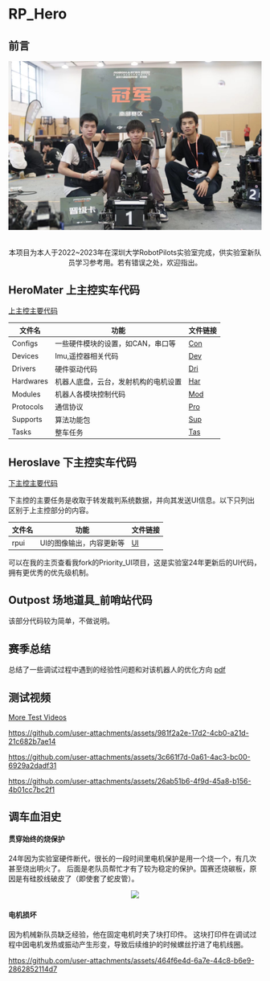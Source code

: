 # RP_Hero

## 前言
<div align=center>
<img src="https://github.com/WilliamGwok/RP_HERO/blob/main/Figure_and_Video/Figure/Fig_1.jpg" width="710px">
</div>
<br>
<p align="center">本项目为本人于2022~2023年在深圳大学RobotPilots实验室完成，供实验室新队员学习参考用。若有错误之处，欢迎指出。</p>

## HeroMater 上主控实车代码

[上主控主要代码](https://github.com/WilliamGwok/RP_HERO/tree/main/HeroMaster/Application)

| 文件名 | 功能 | 文件链接 |
|---|---|---|
| Configs | 一些硬件模块的设置，如CAN，串口等 | [Con](https://github.com/WilliamGwok/RP_HERO/tree/main/HeroMaster/Application/Configs) |
| Devices | Imu,遥控器相关代码 | [Dev](https://github.com/WilliamGwok/RP_HERO/tree/main/HeroMaster/Application/Devices) |
| Drivers | 硬件驱动代码 | [Dri](https://github.com/WilliamGwok/RP_HERO/tree/main/HeroMaster/Application/Drivers) |
| Hardwares | 机器人底盘，云台，发射机构的电机设置 | [Har](https://github.com/WilliamGwok/RP_HERO/tree/main/HeroMaster/Application/Hardwares) |
| Modules | 机器人各模块控制代码 | [Mod](https://github.com/WilliamGwok/RP_HERO/tree/main/HeroMaster/Application/Modules) |
| Protocols | 通信协议 | [Pro](https://github.com/WilliamGwok/RP_HERO/tree/main/HeroMaster/Application/Protocols) |
| Supports | 算法功能包 | [Sup](https://github.com/WilliamGwok/RP_HERO/tree/main/HeroMaster/Application/Supports) |
| Tasks | 整车任务 | [Tas](https://github.com/WilliamGwok/RP_HERO/tree/main/HeroMaster/Application/Tasks) |

## Heroslave 下主控实车代码

[下主控主要代码](https://github.com/WilliamGwok/RP_HERO/tree/main/HeroSlave/User)

下主控的主要任务是收取于转发裁判系统数据，并向其发送UI信息。以下只列出区别于上主控部分的内容。

| 文件名 | 功能 | 文件链接 |
|---|---|---|
| rpui | UI的图像输出，内容更新等 | [UI](https://github.com/WilliamGwok/RP_HERO/blob/main/HeroSlave/User/rpui/UI.c) |

可以在我的主页查看我fork的Priority_UI项目，这是实验室24年更新后的UI代码，拥有更优秀的优先级机制。

## Outpost 场地道具_前哨站代码

该部分代码较为简单，不做说明。

## 赛季总结

总结了一些调试过程中遇到的经验性问题和对该机器人的优化方向
 [pdf](https://github.com/WilliamGwok/RP_HERO/blob/main/2023%E5%B9%B4%E8%8B%B1%E9%9B%84%E8%B5%9B%E5%AD%A3%E6%80%BB%E7%BB%93.pdf)

## 测试视频
[More Test Videos](https://github.com/WilliamGwok/RP_Balance/tree/main/Test_Video)

https://github.com/user-attachments/assets/981f2a2e-17d2-4cb0-a21d-21c682b7ae14

https://github.com/user-attachments/assets/3c661f7d-0a61-4ac3-bc00-6929a2dadf31

https://github.com/user-attachments/assets/26ab51b6-4f9d-45a8-b156-4b01cc7bc2f1

## 调车血泪史

#### 贯穿始终的烧保护
24年因为实验室硬件断代，很长的一段时间里电机保护是用一个烧一个，有几次甚至烧出明火了。
后面是老队员帮忙才有了较为稳定的保护。国赛还烧碳板，原因是有硅胶线破皮了（即使套了蛇皮管）。

<div align=center>
<img src="https://github.com/WilliamGwok/RP_Balance/blob/main/Figures/%E5%A4%87%E8%B5%9B%E8%AE%B0%E5%BD%95/%E5%BE%AE%E4%BF%A1%E5%9B%BE%E7%89%87_202410252158021.jpg" width="300px">
</div>

#### 电机损坏
因为机械新队员缺乏经验，他在固定电机时夹了块打印件。
这块打印件在调试过程中因电机发热或振动产生形变，导致后续维护的时候螺丝拧进了电机线圈。

https://github.com/user-attachments/assets/464f6e4d-6a7e-44c8-b6e9-2862852114d7
